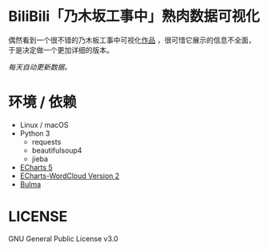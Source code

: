 # BiliBili「乃木坂工事中」熟肉数据可视化

偶然看到一个很不错的乃木板工事中可视化[作品](https://github.com/DesertsX/nogizaka-under-construction-dataviz) ，很可惜它展示的信息不全面，于是决定做一个更加详细的版本。

*每天自动更新数据。*

# 环境 / 依赖

* Linux / macOS
* Python 3
  * requests
  * beautifulsoup4
  * jieba
* [ECharts 5](https://echarts.apache.org/zh/index.html)
* [ECharts-WordCloud Version 2](https://github.com/ecomfe/echarts-wordcloud)
* [Bulma](https://bulma.io/)

# LICENSE

GNU General Public License v3.0
